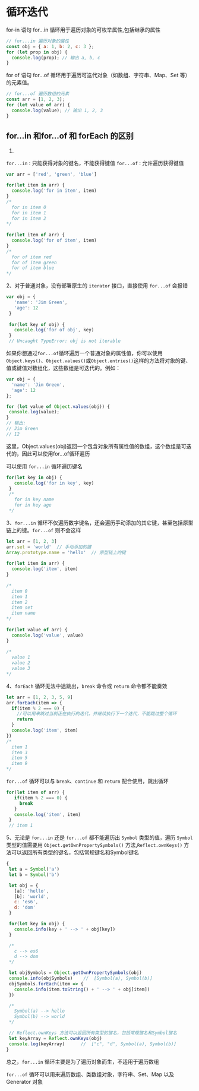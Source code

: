 # 循环迭代

for-in 语句
for...in 循环用于遍历对象的可枚举属性,包括继承的属性
```js
// for...in 遍历对象的属性
const obj = { a: 1, b: 2, c: 3 };
for (let prop in obj) {
  console.log(prop); // 输出 a, b, c
}
```
for of 语句
for...of 循环用于遍历可迭代对象（如数组、字符串、Map、Set 等）的元素值。
```js
// for...of 遍历数组的元素
const arr = [1, 2, 3];
for (let value of arr) {
  console.log(value); // 输出 1, 2, 3
}
```


## for...in 和for...of 和 forEach 的区别
1.
`for...in` : 只能获得对象的键名，不能获得键值
`for...of` : 允许遍历获得键值
```js
var arr = ['red', 'green', 'blue']
 
for(let item in arr) {
  console.log('for in item', item)
}
/*
  for in item 0
  for in item 1
  for in item 2
*/
 
for(let item of arr) {
  console.log('for of item', item)
}
/*
  for of item red
  for of item green
  for of item blue
*/
```
2、对于普通对象，没有部署原生的 `iterator` 接口，直接使用 `for...of` 会报错
```js
var obj = {
   'name': 'Jim Green',
   'age': 12
 }
 
 for(let key of obj) {
   console.log('for of obj', key)
 }
 // Uncaught TypeError: obj is not iterable
 ```
 如果你想通过`for...of`循环遍历一个普通对象的属性值，你可以使用`Object.keys()`、`Object.values()`或`Object.entries()`这样的方法将对象的键、值或键值对数组化，这些数组是可迭代的。例如：
 ```js
 var obj = {
   'name': 'Jim Green',
   'age': 12
};

for (let value of Object.values(obj)) {
  console.log(value);
}
// 输出:
// Jim Green
// 12
```
这里，Object.values(obj)返回一个包含对象所有属性值的数组，这个数组是可迭代的，因此可以使用for...of循环遍历

可以使用 `for...in` 循环遍历键名
```js
for(let key in obj) {
   console.log('for in key', key)
 }
 /*
   for in key name
   for in key age
 */
```
3、`for...in` 循环不仅遍历数字键名，还会遍历手动添加的其它键，甚至包括原型链上的键。`for...of` 则不会这样

```js
let arr = [1, 2, 3]
arr.set = 'world'  // 手动添加的键
Array.prototype.name = 'hello'  // 原型链上的键
 
for(let item in arr) {
  console.log('item', item)
}
 
/*
  item 0
  item 1
  item 2
  item set
  item name
*/
 
for(let value of arr) {
  console.log('value', value)
}
 
/*
  value 1
  value 2
  value 3
*/
```
4、`forEach` 循环无法中途跳出，`break` 命令或 `return` 命令都不能奏效
```js
let arr = [1, 2, 3, 5, 9]
arr.forEach(item => {
  if(item % 2 === 0) {
    //可以用来跳过当前正在执行的迭代，并继续执行下一个迭代，不能跳过整个循环
    return 
  }
  console.log('item', item)
})
/*
  item 1
  item 3
  item 5
  item 9
*/
```
`for...of` 循环可以与 `break`、`continue` 和 `return` 配合使用，跳出循环
```js
for(let item of arr) {
   if(item % 2 === 0) {
     break
   }
   console.log('item', item)
 }
 // item 1
 ```
 5、无论是 `for...in` 还是 `for...of` 都不能遍历出 `Symbol` 类型的值，遍历 `Symbol` 类型的值需要用 `Object.getOwnPropertySymbols()` 方法,`Reflect.ownKeys()` 方法可以返回所有类型的键名，包括常规键名和Symbol键名
 ```js
 {
  let a = Symbol('a')
  let b = Symbol('b')

  let obj = {
    [a]: 'hello',
    [b]: 'world',
    c: 'es6',
    d: 'dom'
  }

  for(let key in obj) {
    console.info(key + ' --> ' + obj[key])
  }

  /*
    c --> es6
    d --> dom
  */

  let objSymbols = Object.getOwnPropertySymbols(obj)
  console.info(objSymbols)    //  [Symbol(a), Symbol(b)]
  objSymbols.forEach(item => {
    console.info(item.toString() + ' --> ' + obj[item])
  })

  /*
    Symbol(a) --> hello
    Symbol(b) --> world
  */

  // Reflect.ownKeys 方法可以返回所有类型的键名，包括常规键名和Symbol键名
  let keyArray = Reflect.ownKeys(obj)
  console.log(keyArray)      //  ["c", "d", Symbol(a), Symbol(b)]
}
```

总之，`for...in` 循环主要是为了遍历对象而生，不适用于遍历数组

`for...of` 循环可以用来遍历数组、类数组对象，字符串、Set、Map 以及 Generator 对象